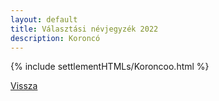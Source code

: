 ```yaml
---
layout: default
title: Választási névjegyzék 2022
description: Koroncó
---
```


{% include settlementHTMLs/Koroncoo.html %}

[Vissza](../)